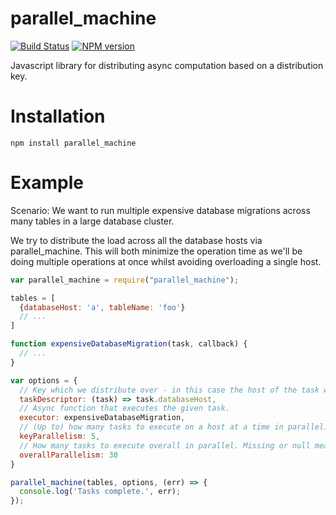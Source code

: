 # parallel_machine
[![Build Status](https://travis-ci.org/macobo/parallel_machine.svg?branch=master)](https://travis-ci.org/macobo/parallel_machine)
[![NPM version][npm-image]][npm-url] 

Javascript library for distributing async computation based on a distribution key.

# Installation

`npm install parallel_machine`

# Example

Scenario: We want to run multiple expensive database migrations across many tables in a large database cluster.

We try to distribute the load across all the database hosts via parallel_machine. This will both minimize the operation time as we'll be doing multiple operations at once whilst avoiding overloading a single host.

```javascript
var parallel_machine = require("parallel_machine");

tables = [
  {databaseHost: 'a', tableName: 'foo'}
  // ...
]

function expensiveDatabaseMigration(task, callback) {
  // ...
}

var options = {
  // Key which we distribute over - in this case the host of the task we're about to run.
  taskDescriptor: (task) => task.databaseHost,
  // Async function that executes the given task.
  executor: expensiveDatabaseMigration,
  // (Up to) how many tasks to execute on a host at a time in parallel.
  keyParallelism: 5,
  // How many tasks to execute overall in parallel. Missing or null means unlimited.
  overallParallelism: 30
}

parallel_machine(tables, options, (err) => {
  console.log('Tasks complete.', err);
});
```


[npm-url]: https://npmjs.org/package/parallel_machine
[npm-image]: http://img.shields.io/npm/v/parallel_machine.svg

